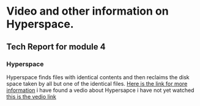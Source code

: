 # Video and other information on Hyperspace.
## Tech Report for module 4
### Hyperspace
Hyperspace finds files with identical contents and then reclaims the disk space taken by all but one of the identical files.
[Here is the link for more information](https://hypercritical.co/hyperspace/)
i have found a vedio about Hypersapce
i have not yet watched
[this is the vedio link](https://www.youtube.com/watch?v=h9MS9i-CdfY)
